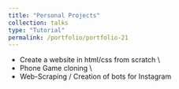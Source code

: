 ```yaml
---
title: "Personal Projects"
collection: talks
type: "Tutorial"
permalink: /portfolio/portfolio-21
---
```



* Create a website in html/css from scratch \
* Phone Game cloning \
* Web-Scraping / Creation of bots for Instagram